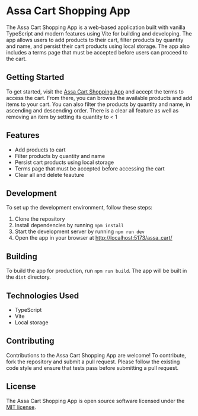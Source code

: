 # Assa Cart Shopping App

The Assa Cart Shopping App is a web-based application built with vanilla TypeScript and modern features using Vite for building and developing. The app allows users to add products to their cart, filter products by quantity and name, and persist their cart products using local storage. The app also includes a terms page that must be accepted before users can proceed to the cart.

## Getting Started

To get started, visit the [Assa Cart Shopping App](https://bcantrell1.github.io/assa_cart/) and accept the terms to access the cart. From there, you can browse the available products and add items to your cart. You can also filter the products by quantity and name, in ascending and descending order. There is a clear all feature as well as removing an item by setting its quantity to < 1

## Features

- Add products to cart
- Filter products by quantity and name
- Persist cart products using local storage
- Terms page that must be accepted before accessing the cart
- Clear all and delete feauture

## Development

To set up the development environment, follow these steps:

1. Clone the repository
2. Install dependencies by running `npm install`
3. Start the development server by running `npm run dev`
4. Open the app in your browser at [http://localhost:5173/assa_cart/](http://localhost:5173/assa_cart/)

## Building

To build the app for production, run `npm run build`. The app will be built in the `dist` directory.

## Technologies Used

- TypeScript
- Vite
- Local storage

## Contributing

Contributions to the Assa Cart Shopping App are welcome! To contribute, fork the repository and submit a pull request. Please follow the existing code style and ensure that tests pass before submitting a pull request.

## License

The Assa Cart Shopping App is open source software licensed under the [MIT license](https://opensource.org/licenses/MIT).
